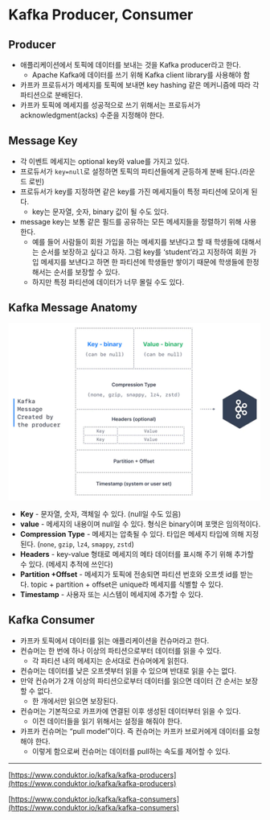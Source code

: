# Kafka Producer, Consumer
## Producer

- 애플리케이션에서 토픽에 데이터를 보내는 것을 Kafka producer라고 한다.
    - Apache Kafka에 데이터를 쓰기 위해 Kafka client library를 사용해야 함
- 카프카 프로듀서가 메세지를 토픽에 보내면 key hashing 같은 메커니즘에 따라 각 파티션으로 분배된다.
- 카프카 토픽에 메세지를 성공적으로 쓰기 위해서는 프로듀서가 acknowledgment(acks) 수준을 지정해야 한다.

## Message Key

- 각 이벤트 메세지는 optional key와 value를 가지고 있다.
- 프로듀서가 `key=null`로 설정하면 토픽의 파티션들에게 균등하게 분배 된다.(라운드 로빈)
- 프로듀서가 key를 지정하면 같은 key를 가진 메세지들이 특정 파티션에 모이게 된다.
    - key는 문자열, 숫자, binary 값이 될 수도 있다.
- message key는 보통 같은 필드를 공유하는 모든 메세지들을 정렬하기 위해 사용한다.
    - 예를 들어 사람들이 회원 가입을 하는 메세지를 보낸다고 할 때 학생들에 대해서는 순서를 보장하고 싶다고 하자. 그럼 key를 ‘student’라고 지정하여 회원 가입 메세지를 보낸다고 하면 한 파티션에 학생들만 쌓이기 때문에 학생들에 한정해서는 순서를 보장할 수 있다.
    - 하지만 특정 파티션에 데이터가 너무 몰릴 수도 있다.

## Kafka Message Anatomy
![img.png](kafka-message.png)
- **Key** - 문자열, 숫자, 객체일 수 있다. (null일 수도 있음)
- **value** - 메세지의 내용이며 null일 수 있다. 형식은 binary이며 포맷은 임의적이다.
- **Compression Type** - 메세지는 압축될 수 있다. 타입은 메세지 타입에 의해 지정 된다. (`none`, `gzip`, `lz4`, `smappy`, `zstd`)
- **Headers** - key-value 형태로 메세지의 메타 데이터를 표시해 주기 위해 추가할 수 있다. (메세지 추적에 쓰인다)
- **Partition +Offset** - 메세지가 토픽에 전송되면 파티션 번호와 오프셋 id를 받는다. topic + partition + offset은 unique라 메세지를 식별할 수 있다.
- **Timestamp** -  사용자 또는 시스템이 메세지에 추가할 수 있다.

## Kafka Consumer

- 카프카 토픽에서 데이터를 읽는 애플리케이션을 컨슈머라고 한다.
- 컨슈머는 한 번에 하나 이상의 파티션으로부터 데이터를 읽을 수 있다.
    - 각 파티션 내의 메세지는 순서대로 컨슈머에게 읽힌다.
- 컨슈머는 데이터를 낮은 오프셋부터 읽을 수 있으며 반대로 읽을 수는 없다.
- 만약 컨슈머가 2개 이상의 파티션으로부터 데이터를 읽으면 데이터 간 순서는 보장할 수 없다.
    - 한 개에서만 읽으면 보장된다.
- 컨슈머는 기본적으로 카프카에 연결된 이후 생성된 데이터부터 읽을 수 있다.
    - 이전 데이터들을 읽기 위해서는 설정을 해줘야 한다.
- 카프카 컨슈머는 “pull model”이다. 즉 컨슈머는 카프카 브로커에게 데이터를 요청해야 한다.
    - 이렇게 함으로써 컨슈머는 데이터를 pull하는 속도를 제어할 수 있다.

---

[https://www.conduktor.io/kafka/kafka-producers](https://www.conduktor.io/kafka/kafka-producers)

[https://www.conduktor.io/kafka/kafka-consumers](https://www.conduktor.io/kafka/kafka-consumers)
